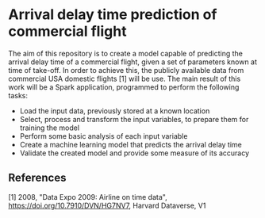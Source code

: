 # Arrival delay time prediction of commercial flight
The aim of this repository is to create a model capable of predicting the arrival delay time of a commercial flight, given a set of parameters known at time of take-off. In order to achieve this, the publicly available data from commercial USA domestic flights [1] will be use. The main result of this work will be a Spark application, programmed to perform the following tasks:
* Load the input data, previously stored at a known location
* Select, process and transform the input variables, to prepare them for training the model
* Perform some basic analysis of each input variable
* Create a machine learning model that predicts the arrival delay time
* Validate the created model and provide some measure of its accuracy

## References
[1] 2008, "Data Expo 2009: Airline on time data", https://doi.org/10.7910/DVN/HG7NV7, Harvard Dataverse, V1
